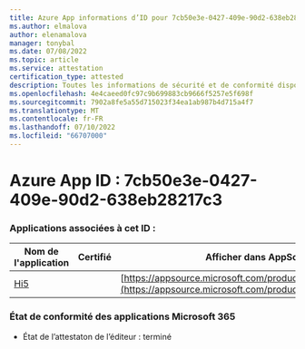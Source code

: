 ```yaml
---
title: Azure App informations d’ID pour 7cb50e3e-0427-409e-90d2-638eb28217c3
ms.author: elmalova
author: elenamalova
manager: tonybal
ms.date: 07/08/2022
ms.topic: article
ms.service: attestation
certification_type: attested
description: Toutes les informations de sécurité et de conformité disponibles pour 7cb50e3e-0427-409e-90d2-638eb28217c3.
ms.openlocfilehash: 4e4caeed0fc97c9b699883cb9666f5257e5f698f
ms.sourcegitcommit: 7902a8fe5a55d715023f34ea1ab987b4d715a4f7
ms.translationtype: MT
ms.contentlocale: fr-FR
ms.lasthandoff: 07/10/2022
ms.locfileid: "66707000"
---
```

# <a name="azure-app-id-7cb50e3e-0427-409e-90d2-638eb28217c3"></a>Azure App ID : 7cb50e3e-0427-409e-90d2-638eb28217c3


### <a name="apps-associated-with-this-id"></a>Applications associées à cet ID :
| **Nom de l'application** | **Certifié** | **Afficher dans AppSource** |
|--------------|---------------|-----------------------|
| [Hi5](../forward/WA200001610.md) |  | [https://appsource.microsoft.com/product/office/WA200001610](https://appsource.microsoft.com/product/office/WA200001610) |

### <a name="microsoft-365-app-compliance-status"></a>État de conformité des applications Microsoft 365
- État de l’attestaton de l’éditeur : terminé

